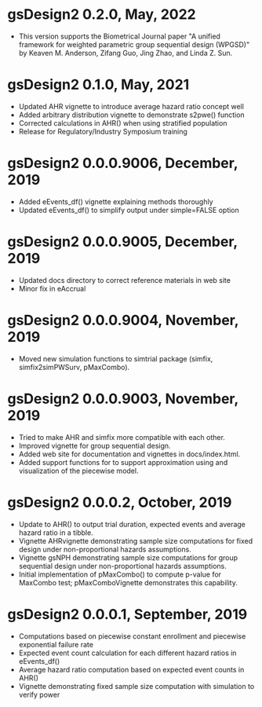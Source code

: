 # gsDesign2 0.2.0, May, 2022

- This version supports the Biometrical Journal paper "A unified framework for weighted parametric group sequential design (WPGSD)" by Keaven M. Anderson, Zifang Guo, Jing Zhao, and Linda Z. Sun.

# gsDesign2 0.1.0, May, 2021

- Updated AHR vignette to introduce average hazard ratio concept well
- Added arbitrary distribution vignette to demonstrate s2pwe() function
- Corrected calculations in AHR() when using stratified population
- Release for Regulatory/Industry Symposium training

# gsDesign2 0.0.0.9006, December, 2019

- Added eEvents_df() vignette explaining methods thoroughly
- Updated eEvents_df() to simplify output under simple=FALSE option

# gsDesign2 0.0.0.9005, December, 2019

- Updated docs directory to correct reference materials in web site
- Minor fix in eAccrual

# gsDesign2 0.0.0.9004, November, 2019

- Moved new simulation functions to simtrial package (simfix, simfix2simPWSurv, pMaxCombo).

# gsDesign2 0.0.0.9003, November, 2019

- Tried to make AHR and simfix more compatible with each other.
- Improved vignette for group sequential design.
- Added web site for documentation and vignettes in docs/index.html.
- Added support functions for to support approximation using and visualization of the piecewise model.

# gsDesign2 0.0.0.2, October, 2019

- Update to AHR() to output trial duration, expected events and average hazard ratio in a tibble.
- Vignette AHRvignette demonstrating sample size computations for fixed design under non-proportional hazards assumptions.
- Vignette gsNPH demonstrating sample size computations for group sequential design under non-proportional hazards assumptions.
- Initial implementation of pMaxCombo() to compute p-value for MaxCombo test; pMaxComboVignette demonstrates this capability.

# gsDesign2 0.0.0.1, September, 2019

- Computations based on piecewise constant enrollment and piecewise exponential failure rate
- Expected event count calculation for each different hazard ratios in eEvents_df()
- Average hazard ratio computation based on expected event counts in AHR()
- Vignette demonstrating fixed sample size computation with simulation to verify power
